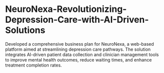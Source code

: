 # NeuroNexa-Revolutionizing-Depression-Care-with-AI-Driven-Solutions
Developed a comprehensive business plan for NeuroNexa, a web-based platform aimed at streamlining depression care pathways. The solution integrates AI-driven patient data collection and clinician management tools to improve mental health outcomes, reduce waiting times, and enhance treatment completion rates.
